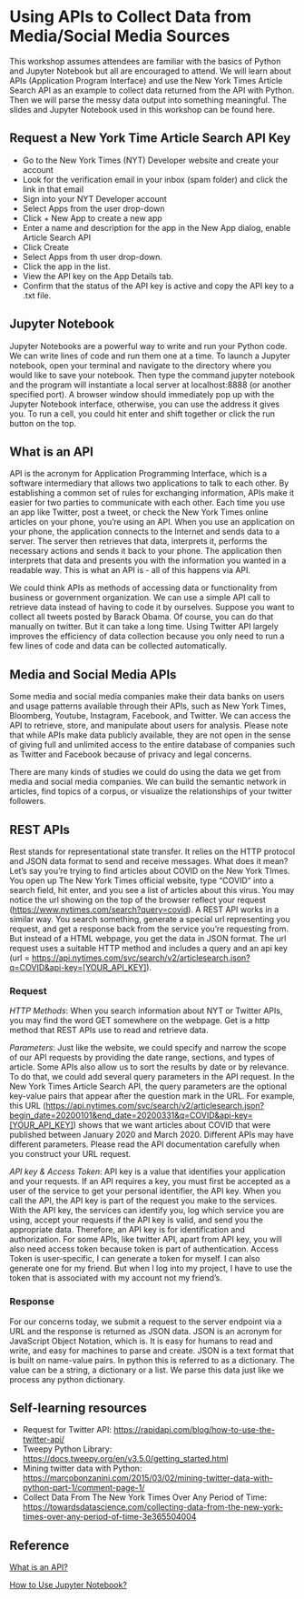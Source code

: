 # Using APIs to Collect Data from Media/Social Media Sources
This workshop assumes attendees are familiar with the basics of Python and Jupyter Notebook but all are encouraged to attend. We will learn about APIs (Application Program Interface) and use the New York Times Article Search API as an example to collect data returned from the API with Python. Then we will parse the messy data output into something meaningful. The slides and Jupyter Notebook used in this workshop can be found here.

## Request a New York Time Article Search API Key
- Go to the New York Times (NYT) Developer website and create your account
- Look for the verification email in your inbox (spam folder) and click the link in that email
- Sign into your NYT Developer account
- Select Apps from the user drop-down
- Click + New App to create a new app
- Enter a name and description for the app in the New App dialog, enable Article Search API
- Click Create
- Select Apps from th user drop-down.
- Click the app in the list.
- View the API key on the App Details tab.
- Confirm that the status of the API key is active and copy the API key to a .txt file.

## Jupyter Notebook
Jupyter Notebooks are a powerful way to write and run your Python code. We can write lines of code and run them one at a time. To launch a Jupyter notebook, open your terminal and navigate to the directory where you would like to save your notebook. Then type the command jupyter notebook and the program will instantiate a local server at localhost:8888 (or another specified port). A browser window should immediately pop up with the Jupyter Notebook interface, otherwise, you can use the address it gives you. To run a cell, you could hit enter and shift together or click the run button on the top.

## What is an API
API is the acronym for Application Programming Interface, which is a software intermediary that allows two applications to talk to each other. By establishing a common set of rules for exchanging information, APIs make it easier for two parties to communicate with each other. Each time you use an app like Twitter, post a tweet, or check the New York Times online articles on your phone, you’re using an API. When you use an application on your phone, the application connects to the Internet and sends data to a server. The server then retrieves that data, interprets it, performs the necessary actions and sends it back to your phone. The application then interprets that data and presents you with the information you wanted in a readable way. This is what an API is - all of this happens via API. 

We could think APIs as methods of accessing data or functionality from business or government organization. We can use a simple API call to retrieve data instead of having to code it by ourselves. Suppose you want to collect all tweets posted by Barack Obama. Of course, you can do that manually on twitter. But it can take a long time. Using Twitter API largely improves the efficiency of data collection because you only need to run a few lines of code and data can be collected automatically.

## Media and Social Media APIs
Some media and social media companies make their data banks on users and usage patterns available through their APIs, such as New York Times, Bloomberg, Youtube, Instagram, Facebook, and Twitter. We can access the API to retrieve, store, and manipulate about users for analysis. Please note that while APIs make data publicly available, they are not open in the sense of giving full and unlimited access to the entire database of companies such as Twitter and Facebook because of privacy and legal concerns.

There are many kinds of studies we could do using the data we get from media and social media companies. We can build the semantic network in articles, find topics of a corpus, or visualize the relationships of your twitter followers. 

## REST APIs
Rest stands for representational state transfer. It relies on the HTTP protocol and JSON data format to send and receive messages. What does it mean? Let’s say you’re trying to find articles about COVID on the New York TImes. You open up The New York Times official website, type “COVID” into a search field, hit enter, and you see a list of articles about this virus. You may notice the url showing on the top of the browser reflect your request (https://www.nytimes.com/search?query=covid). A REST API works in a similar way. You search something, generate a special url representing you request, and get a response back from the service you’re requesting from. But instead of a HTML webpage, you get the data in JSON format. The url request uses a suitable HTTP method and includes a query and an api key (url = https://api.nytimes.com/svc/search/v2/articlesearch.json?q=COVID&api-key=[YOUR_API_KEY]).

### Request
*HTTP Methods*: When you search information about NYT or Twitter APIs, you may find the word GET somewhere on the webpage. Get is a http method that REST APIs use to read and retrieve data. 

*Parameters*: Just like the website, we could specify and narrow the scope of our API requests by providing the date range, sections, and types of article. Some APIs also allow us to sort the results by date or by relevance. To do that, we could add several query parameters in the API request. In the New York Times Article Search API, the query parameters are the optional key-value pairs that appear after the question mark in the URL. For example, this URL (https://api.nytimes.com/svc/search/v2/articlesearch.json?begin_date=20200101&end_date=20200331&q=COVID&api-key=[YOUR_API_KEY]) shows that we want articles about COVID that were published between January 2020 and March 2020. Different APIs may have different parameters. Please read the API documentation carefully when you construct your URL request.

*API key & Access Token*: API key is a value that identifies your application and your requests. If an API requires a key, you must first be accepted as a user of the service to get your personal identifier, the API key. When you call the API, the API key is part of the request you make to the services. With the API key, the services can identify you, log which service you are using, accept your requests if the API key is valid, and send you the appropriate data. Therefore, an API key is for identification and authorization. For some APIs, like twitter API, apart from API key, you will also need access token because token is part of authentication. Access Token is user-specific, I can generate a token for myself. I can also generate one for my friend. But when I log into my project, I have to use the token that is associated with my account not my friend’s.

### Response
For our concerns today, we submit a request to the server endpoint via a URL and the response is returned as JSON data. JSON is an acronym for JavaScript Object Notation, which is. It is easy for humans to read and write, and easy for machines to parse and create. JSON is a text format that is built on name-value pairs. In python this is referred to as a dictionary. The value can be a string, a dictionary or a list. We parse this data just like we process any python dictionary.

## Self-learning resources
- Request for Twitter API: https://rapidapi.com/blog/how-to-use-the-twitter-api/
- Tweepy Python Library: https://docs.tweepy.org/en/v3.5.0/getting_started.html
- Mining twitter data with Python: https://marcobonzanini.com/2015/03/02/mining-twitter-data-with-python-part-1/comment-page-1/
- Collect Data From The New York Times Over Any Period of Time: https://towardsdatascience.com/collecting-data-from-the-new-york-times-over-any-period-of-time-3e365504004

## Reference
[What is an API?](https://www.mulesoft.com/resources/api/what-is-an-api)

[How to Use Jupyter Notebook?](https://www.codecademy.com/articles/how-to-use-jupyter-notebooks)

